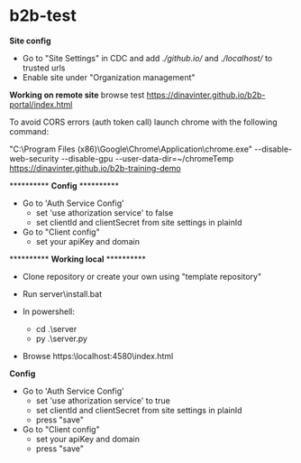 # b2b-test
 
**Site config**
* Go to "Site Settings" in CDC and add .*/github.io/* and .*/localhost/* to trusted urls
* Enable site under "Organization management"
  

**Working on remote site**
browse test https://dinavinter.github.io/b2b-portal/index.html

To avoid CORS errors (auth token call) launch chrome with the following command:

"C:\Program Files (x86)\Google\Chrome\Application\chrome.exe" --disable-web-security --disable-gpu --user-data-dir=~/chromeTemp  https://dinavinter.github.io/b2b-training-demo

********** **Config** **********
* Go to 'Auth Service Config' 
    * set 'use athorization service' to false
    * set clientId and clientSecret from site settings in plainId 
* Go to "Client config"
    * set your apiKey and domain  

********** **Working local** **********

* Clone repository or create your own using "template repository"
* Run server\install.bat
* In powershell:
    * cd  .\server
    * py .\server.py

* Browse https:\\localhost:4580\index.html
 
**Config**
* Go to 'Auth Service Config' 
    * set 'use athorization service' to true
    * set clientId and clientSecret from site settings in plainId 
    * press "save"
* Go to "Client config"
    * set your apiKey and domain 
    * press "save" 


